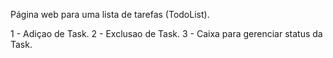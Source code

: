 Página web para uma lista de tarefas (TodoList).

1 - Adiçao de Task.
2 - Exclusao de Task.
3 - Caixa para gerenciar status da Task.
